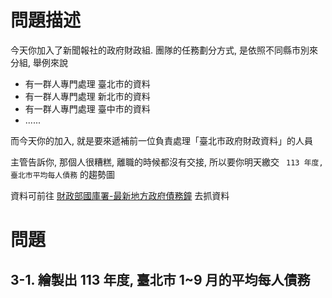# 問題描述

今天你加入了新聞報社的政府財政組. 團隊的任務劃分方式, 是依照不同縣市別來分組, 舉例來說

- 有一群人專門處理 臺北市的資料
- 有一群人專門處理 新北市的資料
- 有一群人專門處理 臺中市的資料
- ......

而今天你的加入, 就是要來遞補前一位負責處理「臺北市政府財政資料」的人員

主管告訴你, 那個人很糟糕, 離職的時候都沒有交接, 所以要你明天繳交 ` 113 年度, 臺北市平均每人債務` 的趨勢圖

資料可前往 [財政部國庫署-最新地方政府債務鐘](https://www.nta.gov.tw/singlehtml/1618?cntId=nta_10408_1618) 去抓資料

# 問題

## 3-1. 繪製出 113 年度, 臺北市 1~9 月的平均每人債務
